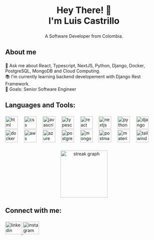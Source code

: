 <h1 align="center">Hey There! 👋<br>I'm Luis Castrillo</h1>

###

<p align="center">A Software Developer from Colombia.</p>

###

<h2 align="left">About me</h2>

###

<p align="left">💬 Ask me about React, Typescript, NextJS, Python, Django, Docker, PostgreSQL, MongoDB and Cloud Computing.<br>📚 I'm currently learning backend developement with Django Rest Framework.<br>🎯 Goals: Senior Software Engineer</p>

###

<h2 align="left">Languages and Tools:</h2>

###

<div align="left">
    <img src="https://skillicons.dev/icons?i=html" height="40" alt="html logo"  />
    <img width="12" />
    <img src="https://skillicons.dev/icons?i=css" height="40" alt="css logo"  />
    <img width="12" />
    <img src="https://cdn.jsdelivr.net/gh/devicons/devicon/icons/javascript/javascript-original.svg" height="40" alt="javascript logo"  />
    <img width="12" />
    <img src="https://cdn.jsdelivr.net/gh/devicons/devicon/icons/typescript/typescript-original.svg" height="40" alt="typescript logo"  />
    <img width="12" />
    <img src="https://skillicons.dev/icons?i=react" height="40" alt="react logo"  />
    <img width="12" />
    <img src="https://skillicons.dev/icons?i=next" height="40" alt="nextjs logo"  />
    <img width="12" />
    <img src="https://skillicons.dev/icons?i=python" height="40" alt="python logo"  />
    <img width="12" />
    <img src="https://skillicons.dev/icons?i=django" height="40" alt="django logo"  />
    <img width="12" />
    <img src="https://skillicons.dev/icons?i=docker" height="40" alt="docker logo"  />
    <img width="12" />
    <img src="https://skillicons.dev/icons?i=aws" height="40" alt="aws logo"  />
    <img width="12" />
    <img src="https://skillicons.dev/icons?i=azure" height="40" alt="azure logo"  />
    <img width="12" />
    <img src="https://skillicons.dev/icons?i=postgres" height="40" alt="postgres logo"  />
    <img width="12" />
    <img src="https://cdn.jsdelivr.net/gh/devicons/devicon/icons/mongodb/mongodb-original.svg" height="40" alt="mongodb logo"  />
    <img width="12" />
    <img src="https://skillicons.dev/icons?i=postman" height="40" alt="postman logo"  />
    <img width="12" />
    <img src="https://cdn.simpleicons.org/mui/007FFF" height="40" alt="materialui logo"  />
    <img width="12" />
    <img src="https://cdn.simpleicons.org/tailwindcss/06B6D4" height="40" alt="tailwindcss logo"  />
</div>

###

<div align="center">
  <img src="https://streak-stats.demolab.com?user=luiscastrillo97&locale=en&mode=daily&theme=gotham&hide_border=true&border_radius=5&order=3" height="150" alt="streak graph"  />
</div>

###

<h2 align="left">Connect with me:</h2>

###

<div align="left">
  <a href="https://www.linkedin.com/in/luiscastrillojf/" target="_blank">
    <img src="https://raw.githubusercontent.com/maurodesouza/profile-readme-generator/master/src/assets/icons/social/linkedin/default.svg" width="52" height="40" alt="linkedin logo"  />
  </a>
  <a href="https://www.instagram.com/luis_castrillojf/" target="_blank">
    <img src="https://raw.githubusercontent.com/maurodesouza/profile-readme-generator/master/src/assets/icons/social/instagram/default.svg" width="52" height="40" alt="instagram logo"  />
  </a>
</div>

###
